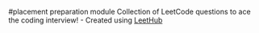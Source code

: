 #placement preparation module
Collection of LeetCode questions to ace the coding interview! - Created using [LeetHub](https://github.com/QasimWani/LeetHub)
